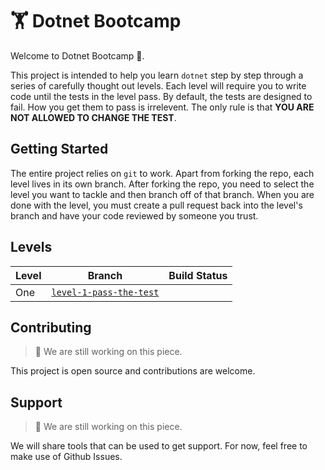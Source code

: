 # 🏋️ Dotnet Bootcamp

Welcome to Dotnet Bootcamp 👋.

This project is intended to help you learn `dotnet` step by step through a series of carefully thought out levels. Each level will require you
to write code until the tests in the level pass. By default, the tests are designed to fail. How you get them to pass is irrelevent. The only rule is that **YOU ARE NOT ALLOWED TO CHANGE THE TEST**.

## Getting Started

The entire project relies on `git` to work. Apart from forking the repo, each level lives in its own branch. After forking the repo, you need to select the level you want to tackle and then branch off of that branch. When you are done with the level, you must create a pull request back into the level's branch and have your code reviewed by someone you trust.

## Levels

| Level | Branch                                                                                            | Build Status |
| ----- | ------------------------------------------------------------------------------------------------- | ------------ |
| One   | [`level-1-pass-the-test`](https://github.com/gitsocks/dotnet-bootcamp/tree/level-1-pass-the-test) |              |

## Contributing

> 🚧 We are still working on this piece.

This project is open source and contributions are welcome.

## Support

> 🚧 We are still working on this piece.

We will share tools that can be used to get support. For now, feel free to make use of Github Issues.
